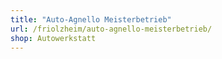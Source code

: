 ```yaml
---
title: "Auto-Agnello Meisterbetrieb"
url: /friolzheim/auto-agnello-meisterbetrieb/
shop: Autowerkstatt
---
```

